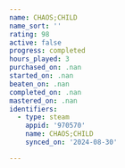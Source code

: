 ```yaml
---
name: CHAOS;CHILD
name_sort: ''
rating: 98
active: false
progress: completed
hours_played: 3
purchased_on: .nan
started_on: .nan
beaten_on: .nan
completed_on: .nan
mastered_on: .nan
identifiers:
  - type: steam
    appid: '970570'
    name: CHAOS;CHILD
    synced_on: '2024-08-30'

---
```

